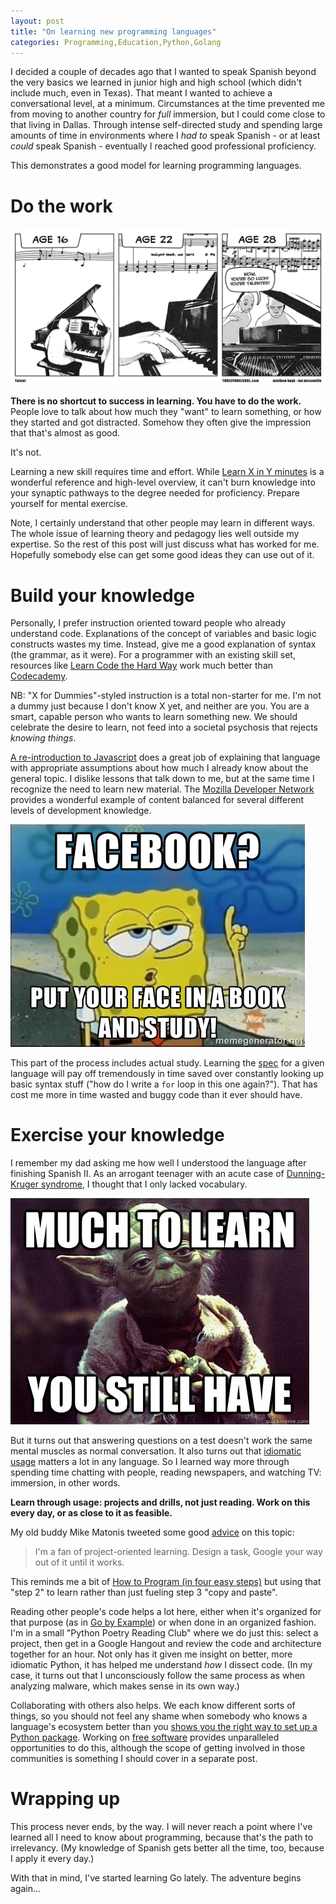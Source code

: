 ```yaml
---
layout: post
title: "On learning new programming languages"
categories: Programming,Education,Python,Golang
---
```


I decided a couple of decades ago that I wanted to speak Spanish beyond the very basics we learned in junior high and high school (which didn't include much, even in Texas). That meant I wanted to achieve a conversational level, at a minimum. Circumstances at the time prevented me from moving to another country for _full_ immersion, but I could come close to that living in Dallas. Through intense self-directed study and spending large amounts of time in environments where I *had to* speak Spanish - or at least *could* speak Spanish - eventually I reached good professional proficiency.

This demonstrates a good model for learning programming languages.

# Do the work
[![talent](/assets/images/talent-development.png)](http://threepanelsoul.com/2015/05/11/talent/)

**There is no shortcut to success in learning. You have to do the work.** People love to talk about how much they "want" to learn something, or how they started and got distracted. Somehow they often give the impression that that's almost as good.

It's not.

Learning a new skill requires time and effort. While [Learn X in Y minutes](http://learnxinyminutes.com/) is a wonderful reference and high-level overview, it can't burn knowledge into your synaptic pathways to the degree needed for proficiency. Prepare yourself for mental exercise.

Note, I certainly understand that other people may learn in different ways. The whole issue of learning theory and pedagogy lies well outside my expertise. So the rest of this post will just discuss what has worked for me. Hopefully somebody else can get some good ideas they can use out of it.

# Build your knowledge
Personally, I prefer instruction oriented toward people who already understand code. Explanations of the concept of variables and basic logic constructs wastes my time. Instead, give me a good explanation of syntax (the grammar, as it were). For a programmer with an existing skill set, resources like [Learn Code the Hard Way](http://learncodethehardway.org/) work much better than [Codecademy](http://www.codecademy.com/learn).

NB: "X for Dummies"-styled instruction is a total non-starter for me. I'm not a dummy just because I don't know X yet, and neither are you. You are a smart, capable person who wants to learn something new. We should celebrate the desire to learn, not feed into a societal psychosis that rejects _knowing things_.

[A re-introduction to Javascript](https://developer.mozilla.org/en-US/docs/Web/JavaScript/A_re-introduction_to_JavaScript) does a great job of explaining that language with appropriate assumptions about how much I already know about the general topic. I dislike lessons that talk down to me, but at the same time I recognize the need to learn new material. The [Mozilla Developer Network](https://developer.mozilla.org) provides a wonderful example of content balanced for several different levels of development knowledge.

![face book and study](/assets/images/facebook-study.jpg)

This part of the process includes actual study. Learning the [spec](http://golang.org/ref/spec) for a given language will pay off tremendously in time saved over constantly looking up basic syntax stuff ("how do I write a `for` loop in this one again?"). That has cost me more in time wasted and buggy code than it ever should have.

# Exercise your knowledge

I remember my dad asking me how well I understood the language after finishing Spanish II. As an arrogant teenager with an acute case of [Dunning-Kruger syndrome](https://en.wikipedia.org/wiki/Dunning%E2%80%93Kruger_effect), I thought that I only lacked vocabulary.

![much to learn you still have](/assets/images/yoda-learn.jpg)

But it turns out that answering questions on a test doesn't work the same mental muscles as normal conversation. It also turns out that [idiomatic usage](https://blog.udemy.com/idioms-and-their-meanings/comment-page-1/) matters a lot in any language. So I learned way more through spending time chatting with people, reading newspapers, and watching TV: immersion, in other words.

**Learn through usage: projects and drills, not just reading. Work on this every day, or as close to it as feasible.**

My old buddy Mike Matonis tweeted some good [advice](https://twitter.com/matonis/status/597800103643086848) on this topic:

> I'm a fan of project-oriented learning. Design a task, Google your way out of it until it works.

This reminds me a bit of [How to Program (in four easy steps)](https://imgur.com/wOsEq7N) but using that "step 2" to learn rather than just fueling step 3 "copy and paste".

Reading other people's code helps a lot here, either when it's organized for that purpose (as in [Go by Example](https://gobyexample.com/)) or when done in an organized fashion. I'm in a small "Python Poetry Reading Club" where we do just this: select a project, then get in a Google Hangout and review the code and architecture together for an hour. Not only has it given me insight on better, more idiomatic Python, it has helped me understand _how_ I dissect code. (In my case, it turns out that I unconsciously follow the same process as when analyzing malware, which makes sense in its own way.)

Collaborating with others also helps. We each know different sorts of things, so you should not feel any shame when somebody who knows a language's ecosystem better than you [shows you the right way to set up a Python package](https://github.com/mlsecproject/combine/pull/138). Working on [free software](https://gnu.org/philosophy/free-sw.html) provides unparalleled opportunities to do this, although the scope of getting involved in those communities is something I should cover in a separate post.

# Wrapping up

This process never ends, by the way. I will never reach a point where I've learned all I need to know about programming, because that's the path to irrelevancy. (My knowledge of Spanish gets better all the time, too, because I apply it every day.) 

With that in mind, I've started learning Go lately. The adventure begins again...
